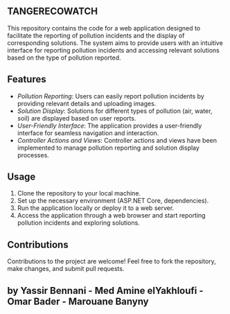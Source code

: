 ## TANGERECOWATCH

This repository contains the code for a web application designed to facilitate the reporting of pollution incidents and the display of corresponding solutions. The system aims to provide users with an intuitive interface for reporting pollution incidents and accessing relevant solutions based on the type of pollution reported.

## Features

- *Pollution Reporting*: Users can easily report pollution incidents by providing relevant details and uploading images.
- *Solution Display*: Solutions for different types of pollution (air, water, soil) are displayed based on user reports.
- *User-Friendly Interface*: The application provides a user-friendly interface for seamless navigation and interaction.
- *Controller Actions and Views*: Controller actions and views have been implemented to manage pollution reporting and solution display processes.

## Usage

1. Clone the repository to your local machine.
2. Set up the necessary environment (ASP.NET Core, dependencies).
3. Run the application locally or deploy it to a web server.
4. Access the application through a web browser and start reporting pollution incidents and exploring solutions.

## Contributions

Contributions to the project are welcome! Feel free to fork the repository, make changes, and submit pull requests.

## by Yassir Bennani - Med Amine elYakhloufi - Omar Bader - Marouane Banyny
